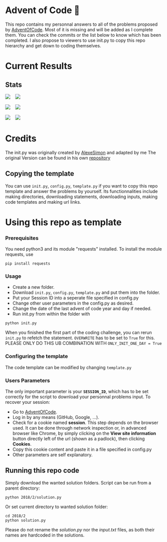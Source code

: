 # Advent of Code 🎄
This repo contains my personnal answers to all of the problems proposed by [AdventOfCode](https://adventofcode.com/).
Most of it is missing and will be added as I complete them. You can check the commits or the list below to know which has been completed. I also propose to viewers to use init.py to copy this repo hierarchy and get down to coding themselves.
# Current Results


## Stats
![](https://img.shields.io/badge/2021%20total%20stars%20⭐-39-yellow)
&nbsp;&nbsp;
![](https://img.shields.io/badge/2021%20days%20completed-19-red)


![](https://img.shields.io/badge/2022%20total%20stars%20⭐-48-yellow)
&nbsp;&nbsp;
![](https://img.shields.io/badge/2022%20days%20completed-23-red)


![](https://img.shields.io/badge/2023%20total%20stars%20⭐-22-yellow)
&nbsp;&nbsp;
![](https://img.shields.io/badge/2023%20days%20completed-11-red)



# Credits
The init.py was originally created by [AlexeSimon](https://github.com/AlexeSimon) and adapted by me
The original Version can be found in his own [repository](https://github.com/AlexeSimon/adventofcode)




## Copying the template

You can use `init.py`, `config.py`, `template.py` if you want to copy this repo template and answer the problems by yourself.
Its functionnalities include making directories, downloading statements, downloading inputs, making code templates and making url links.

# Using this repo as template

### Prerequisites
You need python3 and its module "requests" installed.
To install the module requests, use
```shell
pip install requests
```
### Usage
* Create a new folder.
* Download `init.py`, `config.py`, `template.py` and put them into the folder.
* Put your Session ID into a seperate file specified in config.py
* Change other user parameters in the config.py as desired.
* Change the date of the last advent of code year and day if needed.
* Run init.py from within the folder with
```shell
python init.py
```

When you finished the first part of the coding challenge, you can rerun `init.py` to refetch the statement. 
`OVERWRITE` has to be set to `True` for this. PLEASE ONLY DO THIS UB COMBINATION WITH `ONLY_INIT_ONE_DAY = True` 

### Configuring the template
The code template can be modified by changing `template.py`
### Users Parameters
The only important parameter is your **`SESSION_ID`**, which has to be set correctly for the script to download your personnal problems input.
To recover your session:
* Go to [AdventOfCode](https://adventofcode.com/).
* Log in by any means (GitHub, Google, ...).
* Check for a cookie named **session**. This step depends on the browser used. It can be done through network inspection or, in advanced browser like Chrome, by simply clicking on the **View site information** button directly left of the url (shown as a padlock), then clicking **Cookies**.
* Copy this cookie content and paste it in a file specified in config.py
*  Other parameters are self explanatory.

## Running this repo code
Simply download the wanted solution folders.
Script can be run from a parent directory:
```shell
python 2018/2/solution.py
```
Or set current directory to wanted solution folder:
```shell
cd 2018/2
python solution.py
```
Please do not rename the *solution.py* nor the *input.txt* files, as both their names are hardcoded in the solutions.

